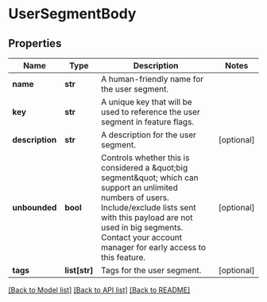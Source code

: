# UserSegmentBody

## Properties
Name | Type | Description | Notes
------------ | ------------- | ------------- | -------------
**name** | **str** | A human-friendly name for the user segment. | 
**key** | **str** | A unique key that will be used to reference the user segment in feature flags. | 
**description** | **str** | A description for the user segment. | [optional] 
**unbounded** | **bool** | Controls whether this is considered a \&quot;big segment\&quot; which can support an unlimited numbers of users. Include/exclude lists sent with this payload are not used in big segments. Contact your account manager for early access to this feature. | [optional] 
**tags** | **list[str]** | Tags for the user segment. | [optional] 

[[Back to Model list]](../README.md#documentation-for-models) [[Back to API list]](../README.md#documentation-for-api-endpoints) [[Back to README]](../README.md)


